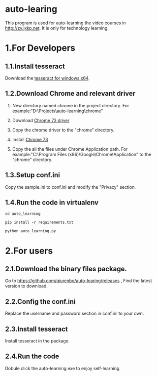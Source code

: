 # auto-learing
This program is used for auto-learning the video courses in http://zy.jxkp.net. It is only for technology learning.

# 1.For Developers 
## 1.1.Install tesseract
Download the [tesseract for windows x64](https://digi.bib.uni-mannheim.de/tesseract/tesseract-ocr-w64-setup-v4.1.0.20190314.exe). 

## 1.2.Download Chrome and relevant driver
1. New directory named chrome in the project directory. For example:"D:\Projects\auto-learning\chrome"
2. Download [Chrome 73 driver](https://chromedriver.storage.googleapis.com/73.0.3683.68/chromedriver_win32.zip)
3. Copy the chrome driver to the "chrome" directory.

4. Install [Chrome 73](https://www.chrome.com/download/thank-you.html?statcb=1&installdataindex=defaultbrowser)

5. Copy the all the files under Chrome Application path. For example:"C:\Program Files (x86)\Google\Chrome\Application" to the "chrome" directory. 

## 1.3.Setup conf.ini
Copy the sample.ini to conf.ini and modify the "Privacy" section.

## 1.4.Run the code in virtualenv
```
cd auto_learning
```
```
pip install -r requirements.txt
```
```
python auto_learning.py
```
# 2.For users
## 2.1.Download the binary files package.
Go to  https://github.com/qiurenbo/auto-learing/releases , Find the latest version to download.
## 2.2.Config the conf.ini
Replace the username and password section in conf.ini to your own.

## 2.3.Install tesseract
Install tesseract in the package.

## 2.4.Run the code
Dobule click the auto-learning.exe to enjoy self-learning.